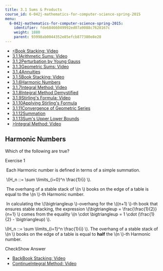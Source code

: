 ```yaml
---
title: 3.1 Sums & Products
course_id: 6-042j-mathematics-for-computer-science-spring-2015
menu:
  6-042j-mathematics-for-computer-science-spring-2015:
    identifier: fde68466049992ed07a9088c7628167c
    weight: 1880
    parent: 93998ab0044352e85efcb877380e8e28
---
```

*   [<Book Stacking: Video](/courses/electrical-engineering-and-computer-science/6-042j-mathematics-for-computer-science-spring-2015/counting/tp8-2/vertical-d3f74a0ca5a8)
*   [3.1.1Arithmetic Sums: Video](/courses/electrical-engineering-and-computer-science/6-042j-mathematics-for-computer-science-spring-2015/counting/tp8-2)
*   [3.1.2Perturbation by Young Gauss](/courses/electrical-engineering-and-computer-science/6-042j-mathematics-for-computer-science-spring-2015/counting/tp8-2/vertical-56598c481e1a)
*   [3.1.3Geometric Sums: Video](/courses/electrical-engineering-and-computer-science/6-042j-mathematics-for-computer-science-spring-2015/counting/tp8-2/vertical-46a80f3884d6)
*   [3.1.4Annuities](/courses/electrical-engineering-and-computer-science/6-042j-mathematics-for-computer-science-spring-2015/counting/tp8-2/vertical-7019fdda010c)
*   [3.1.5Book Stacking: Video](/courses/electrical-engineering-and-computer-science/6-042j-mathematics-for-computer-science-spring-2015/counting/tp8-2/vertical-d3f74a0ca5a8)
*   [3.1.6Harmonic Numbers](/courses/electrical-engineering-and-computer-science/6-042j-mathematics-for-computer-science-spring-2015/counting/tp8-2/vertical-c496866a2419)
*   [3.1.7Integral Method: Video](/courses/electrical-engineering-and-computer-science/6-042j-mathematics-for-computer-science-spring-2015/counting/tp8-2/vertical-65e8069d3ac4)
*   [3.1.8Integral Method Demystified](/courses/electrical-engineering-and-computer-science/6-042j-mathematics-for-computer-science-spring-2015/counting/tp8-2/vertical-efaab47d6b5a)
*   [3.1.9Stirling's Formula: Video](/courses/electrical-engineering-and-computer-science/6-042j-mathematics-for-computer-science-spring-2015/counting/tp8-2/vertical-356e14210c43)
*   [3.1.10Applying Stirling's Formula](/courses/electrical-engineering-and-computer-science/6-042j-mathematics-for-computer-science-spring-2015/counting/tp8-2/vertical-109177f07958)
*   [3.1.11Convergence of Geometric Series](/courses/electrical-engineering-and-computer-science/6-042j-mathematics-for-computer-science-spring-2015/counting/tp8-2/convergence-of-geometric-series)
*   [3.1.12Summation](/courses/electrical-engineering-and-computer-science/6-042j-mathematics-for-computer-science-spring-2015/counting/tp8-2/vertical-a64ff304ccd5)
*   [3.1.13Sum's Upper Lower Bounds](/courses/electrical-engineering-and-computer-science/6-042j-mathematics-for-computer-science-spring-2015/counting/tp8-2/vertical-9f131aae203e)
*   [\>Integral Method: Video](/courses/electrical-engineering-and-computer-science/6-042j-mathematics-for-computer-science-spring-2015/counting/tp8-2/vertical-65e8069d3ac4)

Harmonic Numbers
----------------

  

Which of the following are true?

Exercise 1

&nbsp;Each Harmonic number is defined in terms of a simple summation.&nbsp;

&nbsp;\\(H\_n ::= \\sum \\limits\_{i=0}^n \\frac{1}{i} \\).&nbsp;

&nbsp;The overhang of a stable stack of \\(n \\) books on the edge of a table is equal to the \\(n \\)-th Harmonic number.&nbsp;

&nbsp;In calculating the \\(\\bigtriangleup \\)-overhang for the \\((n+1) \\)-th book that ensures stable stacking, the expression \\(\\bigtriangleup = \\frac{\\frac{1}{2}}{n+1} \\) comes from the equality \\(n \\cdot \\bigtriangleup = 1 \\cdot (\\frac{1}{2} - \\bigtriangleup) \\). &nbsp;

\\(H\_n ::= \\sum \\limits\_{i=1}^n \\frac{1}{i} \\). The overhang of a stable stack of \\(n \\) books on the edge of a table is equal to **half** the \\(n \\)-th Harmonic number.

CheckShow Answer

*   [BackBook Stacking: Video](/courses/electrical-engineering-and-computer-science/6-042j-mathematics-for-computer-science-spring-2015/counting/tp8-2/vertical-d3f74a0ca5a8)
*   [ContinueIntegral Method: Video](/courses/electrical-engineering-and-computer-science/6-042j-mathematics-for-computer-science-spring-2015/counting/tp8-2/vertical-65e8069d3ac4)